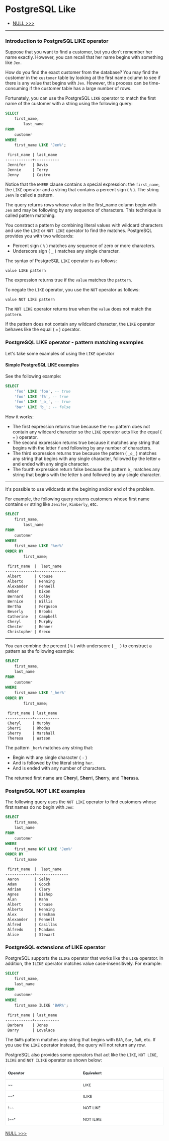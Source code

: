 # PostgreSQL Like

- [NULL >>>](111-is-null.md)
----------


### Introduction to PostgreSQL LIKE operator

Suppose that you want to find a customer, but you don't remember her name exactly. However, you can recall that her name begins with something like `Jen`.

How do you find the exact customer from the database? You may find the customer in the `customer` table by looking at the first name column to see if there is any value that begins with `Jen`. However, this process can be time-consuming if the customer table has a large number of rows.

Fortunately, you can use the PostgreSQL `LIKE` operator to match the first name of the customer with a string using the following query:

```sql
SELECT
	first_name,
        last_name
FROM
	customer
WHERE
	first_name LIKE 'Jen%';
```

```
 first_name | last_name 
------------+-----------
 Jennifer   | Davis
 Jennie     | Terry
 Jenny      | Castro
```

Notice that the `WHERE` clause contains a special expression: the `first_name`, the `LIKE` operator and a string that contains a percent sign ( `%` ). The string `Jen%` is called a pattern.

The query returns rows whose value in the first_name column begin with `Jen` and may be following by any sequence of characters. This technique is called pattern matching.

You constract a pattern by combining literal values with wildcard characters and use the `LIKE` or `NOT LIKE` operator to find the matches. PostgreSQL provides you with two wildcards:

- Percent sign ( `%` ) matches any sequence of zero or more characters.
- Underscore sign ( `_` ) matches any single character.

The syntax of PostgreSQL `LIKE` operator is as follows:

```
value LIKE pattern
```

The expression returns true if the `value` matches the `pattern`.

To negate the `LIKE` operator, you use the `NOT` operator as follows:

```
value NOT LIKE pattern
```

The `NOT LIKE` operator returns true when the `value` does not match the `pattern`.

If the pattern does not contain any wildcard character, the `LIKE` operator behaves like the equal ( `=` ) operator.

### PostgreSQL LIKE operator - pattern matching examples

Let's take some examples of using the `LIKE` operator

#### Simple PostgreSQL LIKE examples

See the following example:

```sql
SELECT
	'foo' LIKE 'foo', -- true
	'foo' LIKE 'f%', -- true
	'foo' LIKE '_o_', -- true
	'bar' LIKE 'b_'; -- false
```

How it works:

- The first expression returns true because the `foo` pattern does not contain any wildcard character so the `LIKE` operator acts like the equal ( `=` ) operator.
- The second expression returns true because it matches any string that begins with the letter `f` and following by any number of characters.
- The third expression returns true because the pattern ( `_o_` ) matches any string that begins with any single character, followed by the letter `o` and ended with any single character.
- The fourth expression return false because the pattern `b_` matches any string that begins with the letter `b` and followed by any single character.

----------

It's possible to use wildcards at the begining and/or end of the problem.

For example, the following query returns customers whose first name contains `er` string like `Jenifer`, `Kimberly`, etc.


```sql
SELECT
	first_name,
        last_name
FROM
	customer
WHERE
	first_name LIKE '%er%'
ORDER BY 
        first_name;
```

```
 first_name  |  last_name  
-------------+-------------
 Albert      | Crouse
 Alberto     | Henning
 Alexander   | Fennell
 Amber       | Dixon
 Bernard     | Colby
 Bernice     | Willis
 Bertha      | Ferguson
 Beverly     | Brooks
 Catherine   | Campbell
 Cheryl      | Murphy
 Chester     | Benner
 Christopher | Greco
```

----------


You can combine the percent ( `%` ) with underscore ( `_ ` ) to construct a pattern as the following example:

```sql
SELECT
	first_name,
	last_name
FROM
	customer
WHERE
	first_name LIKE '_her%'
ORDER BY 
        first_name;
```

```
 first_name | last_name 
------------+-----------
 Cheryl     | Murphy
 Sherri     | Rhodes
 Sherry     | Marshall
 Theresa    | Watson
```

The pattern `_her%` matches any string that:

- Begin with any single character ( `-` )
- And is followed by the literal string `her`.
- And is ended with any number of characters.

The returned first name are C**her**yl, S**her**ri, S**her**ry, and T**her**asa.

### PostgreSQL NOT LIKE examples

The following query uses the `NOT LIKE` operator to find customers whose first names do no begin with `Jen`:

```sql
SELECT
	first_name,
	last_name
FROM
	customer
WHERE
	first_name NOT LIKE 'Jen%'
ORDER BY 
    first_name
```

```
 first_name  |  last_name   
-------------+--------------
 Aaron       | Selby
 Adam        | Gooch
 Adrian      | Clary
 Agnes       | Bishop
 Alan        | Kahn
 Albert      | Crouse
 Alberto     | Henning
 Alex        | Gresham
 Alexander   | Fennell
 Alfred      | Casillas
 Alfredo     | Mcadams
 Alice       | Stewart
```

### PostgreSQL extensions of LIKE operator


PostgreSQL supports the `ILIKE` operator that works like the `LIKE` operator. In addition, the `ILIKE` operator matches value case-insensitively. For example:

```sql
SELECT
	first_name,
	last_name
FROM
	customer
WHERE
	first_name ILIKE 'BAR%';
```

```
 first_name | last_name 
------------+-----------
 Barbara    | Jones
 Barry      | Lovelace
```

The  `BAR%` pattern matches any string that begins with `BAR`, `Bar`, `BaR`, etc. If you use the `LIKE` operator instead, the query will not return any row.

PostgreSQL also provides some operators that act like the `LIKE`, `NOT LIKE`, `ILIKE` and `NOT ILIKE` operator as shown below:

![102 between](../asset/102-between.png)

[NULL >>>](111-is-null.md)